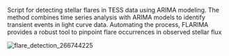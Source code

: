 Script for detecting stellar flares in TESS data using ARIMA modeling. The method combines time series analysis with ARIMA models to identify transient events in light curve data. Automating the process, FLARIMA provides a robust tool to pinpoint flare occurrences in observed stellar flux

![flare_detection_266744225](https://github.com/aadishj19/FLARIMA/assets/84670503/146e7980-ef5c-4290-96c2-3ad249038f68)
